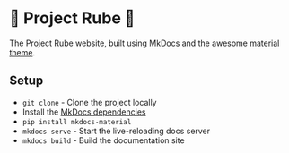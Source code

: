 # 🧀 Project Rube 🐁

The Project Rube website, built using [MkDocs](https://www.mkdocs.org/) and the awesome [material theme](https://github.com/squidfunk/mkdocs-material).

## Setup

- `git clone` - Clone the project locally
- Install the [MkDocs dependencies](https://www.mkdocs.org/#installation)
- `pip install mkdocs-material`
- `mkdocs serve` - Start the live-reloading docs server
- `mkdocs build` - Build the documentation site